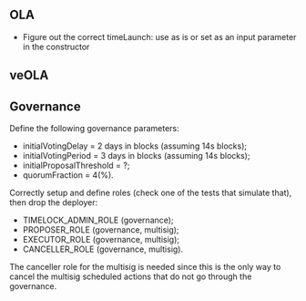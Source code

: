 ## OLA
- Figure out the correct timeLaunch: use as is or set as an input parameter in the constructor

## veOLA

## Governance
Define the following governance parameters:
- initialVotingDelay = 2 days in blocks (assuming 14s blocks);
- initialVotingPeriod = 3 days in blocks (assuming 14s blocks);
- initialProposalThreshold = ?;
- quorumFraction = 4(%).

Correctly setup and define roles (check one of the tests that simulate that), then drop the deployer:
- TIMELOCK_ADMIN_ROLE (governance);
- PROPOSER_ROLE (governance, multisig);
- EXECUTOR_ROLE (governance, multisig);
- CANCELLER_ROLE (governance, multisig).

The canceller role for the multisig is needed since this is the only way to cancel the multisig scheduled actions that
do not go through the governance.
